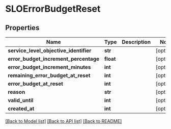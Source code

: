# SLOErrorBudgetReset

## Properties
Name | Type | Description | Notes
------------ | ------------- | ------------- | -------------
**service_level_objective_identifier** | **str** |  | [optional] 
**error_budget_increment_percentage** | **float** |  | [optional] 
**error_budget_increment_minutes** | **int** |  | [optional] 
**remaining_error_budget_at_reset** | **int** |  | [optional] 
**error_budget_at_reset** | **int** |  | [optional] 
**reason** | **str** |  | [optional] 
**valid_until** | **int** |  | [optional] 
**created_at** | **int** |  | [optional] 

[[Back to Model list]](../README.md#documentation-for-models) [[Back to API list]](../README.md#documentation-for-api-endpoints) [[Back to README]](../README.md)

